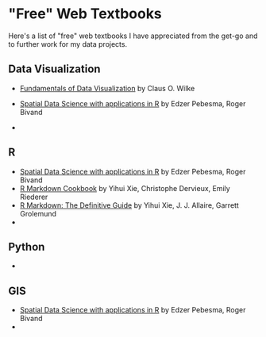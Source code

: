 # "Free" Web Textbooks

Here's a list of "free" web textbooks I have appreciated from the get-go and to further work for my data projects.

## Data Visualization
- [Fundamentals of Data Visualization](https://clauswilke.com/dataviz/) by Claus O. Wilke
- [Spatial Data Science with applications in R](https://keen-swartz-3146c4.netlify.app/) by Edzer Pebesma, Roger Bivand

- 


## R
- [Spatial Data Science with applications in R](https://keen-swartz-3146c4.netlify.app/) by Edzer Pebesma, Roger Bivand
- [R Markdown Cookbook](https://bookdown.org/yihui/rmarkdown-cookbook/) by Yihui Xie, Christophe Dervieux, Emily Riederer
- [R Markdown: The Definitive Guide](https://bookdown.org/yihui/rmarkdown/) by Yihui Xie, J. J. Allaire, Garrett Grolemund
- 


## Python
- 

## GIS
- [Spatial Data Science with applications in R](https://keen-swartz-3146c4.netlify.app/) by Edzer Pebesma, Roger Bivand
- 



